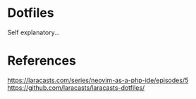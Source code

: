 # Dotfiles

Self explanatory...


# References

https://laracasts.com/series/neovim-as-a-php-ide/episodes/5
https://github.com/laracasts/laracasts-dotfiles/
